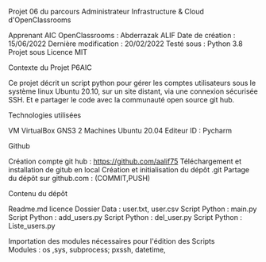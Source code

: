 Projet 06 du parcours Administrateur Infrastructure & Cloud d'OpenClassrooms


  Apprenant  AIC OpenClassrooms : Abderrazak ALIF
  Date de création : 15/06/2022
  Dernière modification : 20/02/2022
  Testé sous : Python 3.8
  Projet sous Licence  MIT


Contexte du Projet P6AIC  

  Ce projet   décrit un script python pour gérer les comptes utilisateurs sous le système linux Ubuntu 20.10,  sur un site distant, via une connexion sécurisée SSH. Et e partager  le code avec la communauté open source git hub.


Technologies utilisées 

  VM VirtualBox
  GNS3
  2 Machines Ubuntu 20.04
  Editeur ID : Pycharm


Github


  Création compte git hub : https://github.com/aalif75
  Téléchargement et installation de gitub en local
  Création et initialisation du dépôt .git
  Partage du dépôt  sur github.com : (COMMIT,PUSH)

Contenu du dépôt

  Readme.md
  licence
  Dossier Data : user.txt, user.csv
  Script Python :   main.py
  Script Python :   add_users.py
  Script Python :   del_user.py
  Script Python :   Liste_users.py

        
Importation  des modules nécessaires pour l'édition des Scripts       
  Modules :   os ,sys, subprocess; pxssh, datetime,

